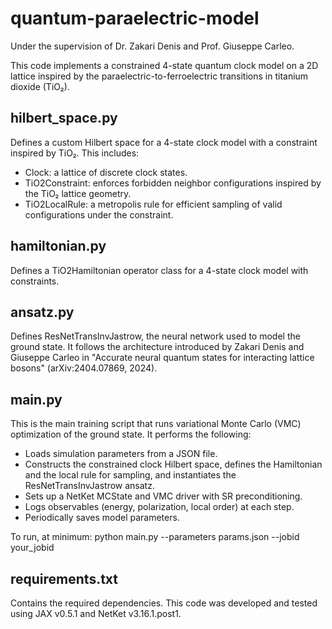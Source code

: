 # quantum-paraelectric-model

Under the supervision of Dr. Zakari Denis and Prof. Giuseppe Carleo.

This code implements a constrained 4-state quantum clock model on a 2D lattice inspired by the paraelectric-to-ferroelectric transitions in titanium dioxide (TiO₂).

## hilbert_space.py
Defines a custom Hilbert space for a 4-state clock model with a constraint inspired by TiO₂. This includes:
- Clock: a lattice of discrete clock states.
- TiO2Constraint: enforces forbidden neighbor configurations inspired by the TiO₂ lattice geometry.
- TiO2LocalRule: a metropolis rule for efficient sampling of valid configurations under the constraint.

## hamiltonian.py
Defines a TiO2Hamiltonian operator class for a 4-state clock model with constraints.

## ansatz.py
Defines ResNetTransInvJastrow, the neural network used to model the ground state. It follows the architecture introduced by Zakari Denis and Giuseppe Carleo in "Accurate neural quantum states for interacting lattice bosons" (arXiv:2404.07869, 2024).

## main.py
This is the main training script that runs variational Monte Carlo (VMC) optimization of the ground state. It performs the following:
- Loads simulation parameters from a JSON file.
- Constructs the constrained clock Hilbert space, defines the Hamiltonian and the local rule for sampling, and instantiates the ResNetTransInvJastrow ansatz.
- Sets up a NetKet MCState and VMC driver with SR preconditioning.
- Logs observables (energy, polarization, local order) at each step.
- Periodically saves model parameters.

To run, at minimum:
python main.py --parameters params.json --jobid your_jobid

## requirements.txt
Contains the required dependencies. This code was developed and tested using JAX v0.5.1 and NetKet v3.16.1.post1.

